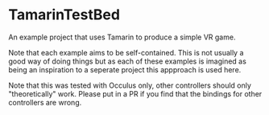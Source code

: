 # TamarinTestBed
An example project that uses Tamarin to produce a simple VR game.

Note that each example aims to be self-contained. This is not usually a good way of doing things but as 
each of these examples is imagined as being an inspiration to a seperate project this appproach is
used here.

Note that this was tested with Occulus only, other controllers should only "theoretically" work. Please
put in a PR if you find that the bindings for other controllers are wrong.